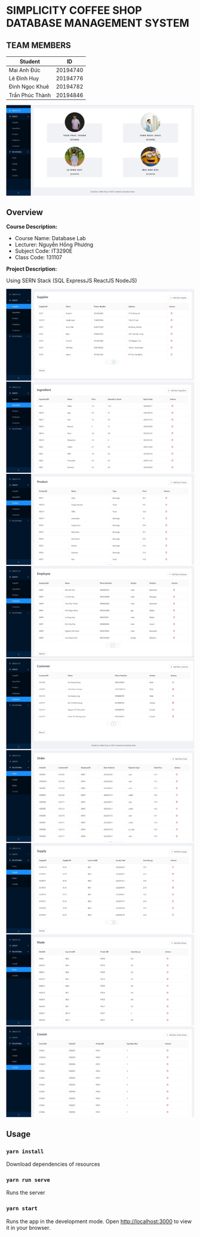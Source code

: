 # SIMPLICITY COFFEE SHOP DATABASE MANAGEMENT SYSTEM

## TEAM MEMBERS

| Student            | ID       |
| ------------------ | -------- |
| Mai Anh Đức        | 20194740 |
| Lê Đình Huy        | 20194776 |
| Đinh Ngọc Khuê     | 20194782 |
| Trần Phúc Thành    | 20194846 |

![alt text](./public/team_member.jpg)

## Overview

**Course Description:**

- Course Name: Database Lab
- Lecturer: Nguyễn Hồng Phương
- Subject Code: IT3290E
- Class Code: 131107

**Project Description:**

Using SERN Stack (SQL ExpressJS ReactJS NodeJS) 

![alt text](./public/supplier.jpg)
![alt text](./public/ingredient.jpg)
![alt text](./public/product.jpg)
![alt text](./public/employee.jpg)
![alt text](./public/customer.jpg)
![alt text](./public/order.jpg)
![alt text](./public/supply.jpg)
![alt text](./public/made.jpg)
![alt text](./public/consist.jpg)
## Usage
### `yarn install`

Download dependencies of resources
### `yarn run serve`

Runs the server

### `yarn start`

Runs the app in the development mode.
Open [http://localhost:3000](http://localhost:3000) to view it in your browser.



